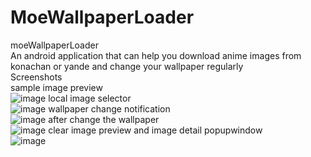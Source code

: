 # MoeWallpaperLoader
moeWallpaperLoader <br>
An android application that can help you download anime images from konachan or yande and change your wallpaper regularly <br>
Screenshots <br>
sample image preview <br>
![image](https://github.com/Maplestorys/MoeWallpaperLoader/blob/master/screen/device-2015-07-26-190746.png)
local image selector <br>
![image](https://github.com/Maplestorys/MoeWallpaperLoader/blob/master/screen/device-2015-07-26-190813.png)
wallpaper change notification <br>
![image](https://github.com/Maplestorys/MoeWallpaperLoader/blob/master/screen/device-2015-07-26-190854.png)
after change the wallpaper<br>
![image](https://github.com/Maplestorys/MoeWallpaperLoader/blob/master/screen/device-2015-07-26-190912.png)
clear image preview and image detail popupwindow <br>
![image](https://github.com/Maplestorys/MoeWallpaperLoader/blob/master/screen/device-2015-07-26-231220.png)
